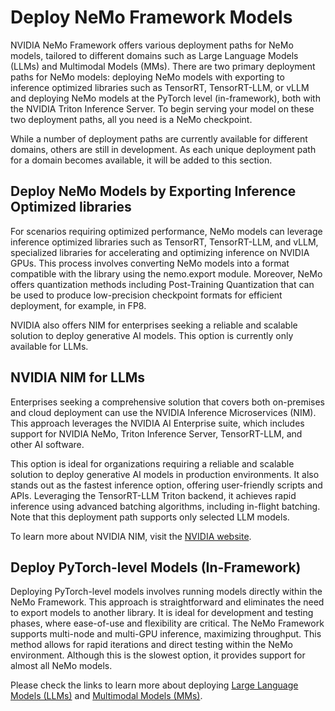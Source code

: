 # Deploy NeMo Framework Models

NVIDIA NeMo Framework offers various deployment paths for NeMo models, tailored to different domains such as Large Language Models (LLMs) and Multimodal Models (MMs). There are two primary deployment paths for NeMo models: deploying NeMo models with exporting to inference optimized libraries such as TensorRT, TensorRT-LLM, or vLLM and deploying NeMo models at the PyTorch level (in-framework), both with the NVIDIA Triton Inference Server. To begin serving your model on these two deployment paths, all you need is a NeMo checkpoint.

While a number of deployment paths are currently available for different domains, others are still in development. As each unique deployment path for a domain becomes available, it will be added to this section.

## Deploy NeMo Models by Exporting Inference Optimized libraries

For scenarios requiring optimized performance, NeMo models can leverage inference optimized libraries such as TensorRT, TensorRT-LLM, and vLLM, specialized libraries for accelerating and optimizing inference on NVIDIA GPUs. This process involves converting NeMo models into a format compatible with the library using the nemo.export module.  Moreover, NeMo offers quantization methods including Post-Training Quantization that can be used to produce low-precision checkpoint formats for efficient deployment, for example, in FP8.

NVIDIA also offers NIM for enterprises seeking a reliable and scalable solution to deploy generative AI models. This option is currently only available for LLMs.


## NVIDIA NIM for LLMs

Enterprises seeking a comprehensive solution that covers both on-premises and cloud deployment can use the NVIDIA Inference Microservices (NIM). This approach leverages the NVIDIA AI Enterprise suite, which includes support for NVIDIA NeMo, Triton Inference Server, TensorRT-LLM, and other AI software.

This option is ideal for organizations requiring a reliable and scalable solution to deploy generative AI models in production environments. It also stands out as the fastest inference option, offering user-friendly scripts and APIs. Leveraging the TensorRT-LLM Triton backend, it achieves rapid inference using advanced batching algorithms, including in-flight batching. Note that this deployment path supports only selected LLM models.

To learn more about NVIDIA NIM, visit the [NVIDIA website](https://www.nvidia.com/en-gb/launchpad/ai/generative-ai-inference-with-nim).


## Deploy PyTorch-level Models (In-Framework)

Deploying PyTorch-level models involves running models directly within the NeMo Framework. This approach is straightforward and eliminates the need to export models to another library. It is ideal for development and testing phases, where ease-of-use and flexibility are critical. The NeMo Framework supports multi-node and multi-GPU inference, maximizing throughput. This method allows for rapid iterations and direct testing within the NeMo environment. Although this is the slowest option, it provides support for almost all NeMo models.

Please check the links to learn more about deploying [Large Language Models (LLMs)](llm/index.md) and [Multimodal Models (MMs)](mm/index.md).

